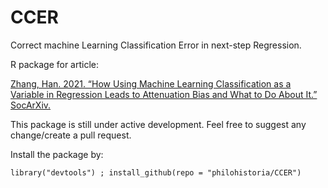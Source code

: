 # CCER
Correct machine Learning Classification Error in next-step Regression.

R package for article:

[Zhang, Han. 2021. “How Using Machine Learning Classification as a Variable in Regression Leads to Attenuation Bias and What to Do About It.” SocArXiv.](https://osf.io/preprints/socarxiv/453jk/)


This package is still under active development. 
Feel free to suggest any change/create a pull request.

Install the package by:

`library("devtools") ; install_github(repo = "philohistoria/CCER")`
